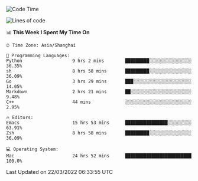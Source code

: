 <!--START_SECTION:waka-->
![Code Time](http://img.shields.io/badge/Code%20Time-677%20hrs%2020%20mins-blue)

![Lines of code](https://img.shields.io/badge/From%20Hello%20World%20I%27ve%20Written-22%20Thousand%20lines%20of%20code-blue)

📊 **This Week I Spent My Time On** 

```text
⌚︎ Time Zone: Asia/Shanghai

💬 Programming Languages: 
Python                   9 hrs 2 mins        █████████░░░░░░░░░░░░░░░░   36.35% 
sh                       8 hrs 58 mins       █████████░░░░░░░░░░░░░░░░   36.09% 
Go                       3 hrs 29 mins       ███░░░░░░░░░░░░░░░░░░░░░░   14.05% 
Markdown                 2 hrs 21 mins       ██░░░░░░░░░░░░░░░░░░░░░░░   9.48% 
C++                      44 mins             ░░░░░░░░░░░░░░░░░░░░░░░░░   2.95%

🔥 Editors: 
Emacs                    15 hrs 53 mins      ████████████████░░░░░░░░░   63.91% 
Zsh                      8 hrs 58 mins       █████████░░░░░░░░░░░░░░░░   36.09%

💻 Operating System: 
Mac                      24 hrs 52 mins      █████████████████████████   100.0%

```


 Last Updated on 22/03/2022 06:33:55 UTC
<!--END_SECTION:waka-->
